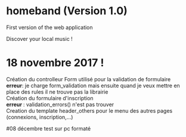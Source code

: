# homeband (Version 1.0)
First version of the web application

Discover your local music !

# 18 novembre 2017 !
Création du controlleur Form utilisé pour la validation de formulaire <br/>
<strong>erreur</strong>: je charge form_validation mais ensuite quand je veux mettre en place des rules il ne trouve pas la librairie <br/>
Création du formulaire d'inscription <br/>
<strong>erreur </strong> : validation_errors() n'est pas trouver <br/>
Creation du template header_others pour le menu des autres pages (connexions, inscription,...)

#08 décembre 
test sur pc formaté